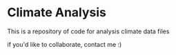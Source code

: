 # Climate Analysis
This is a repository of code for analysis climate data files

if you'd like to collaborate, contact me :) 

